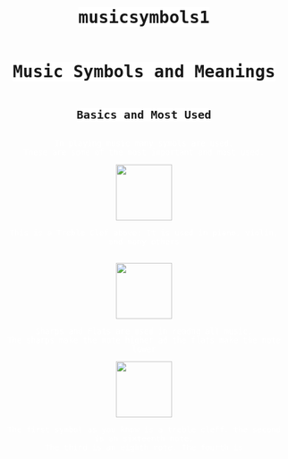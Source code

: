 # musicsymbols1
<style>
  body {
  padding-top: 80px;
  text-align: center;
  font-family: monaco, monospace;
  background: url(http://media.giphy.com/media/Jrd9E2kuPuOYM/giphy.gif) 50%;
  background-size: cover;
}
h1, h2 {
  display: inline-block;
  background: #fff;
}
h1 {
  font-size: 30px
}
h2 {
  font-size: 20px;
}
span {
  background: #fd0;
}
p{
  color:white
}
img{
  height:100px
}
</style>
<html>
  <head>
<title>Kjersti's site'</title>
  </head>
  <body>
<h1>Music Symbols and Meanings</h1><br>
<h2> Basics and Most Used</h2>
<p> In playing music many symbls are used.<br>
  These are some of the most important and most used.
</p>
<img src="https://png.pngtree.com/element_our/png_detail/20180913/g-clef-(treble-clef)-musical-note-png_96561.jpg"> 
  
  <p>This is a Treble Clef above: It is used in piano, violin, and many others</p><br>
  <img src="http://www.piano-keyboard-guide.com/wp-content/uploads/2015/05/sharp-sign-and-flat-sign.png"><br>
  <p> Sharps and Flats are used in readng all music.<br> The sharps make the note higher ad the flats make the note lower</p>
   <img src="https://media.istockphoto.com/vectors/music-notes-symbols-set-vector-id896381062?k=6&m=896381062&s=612x612&w=0&h=zWp-1SiSwPT7MrrwDGuwFmTdn6zdBIBJWwwt9BCdimE="> <br>
   <p>The first symbol as you know is a treble cleff. the second is an sixteenth note.<br> The third is an eighth note. The fourth is </p>
  </body>
</html>
